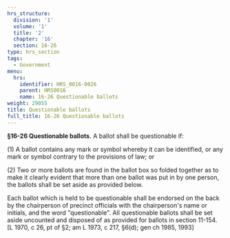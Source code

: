 ```yaml
---
hrs_structure:
  division: '1'
  volume: '1'
  title: '2'
  chapter: '16'
  section: 16-26
type: hrs_section
tags:
  - Government
menu:
  hrs:
    identifier: HRS_0016-0026
    parent: HRS0016
    name: 16-26 Questionable ballots
weight: 29055
title: Questionable ballots
full_title: 16-26 Questionable ballots
---
```

**§16-26 Questionable ballots.** A ballot shall be questionable if:

(1) A ballot contains any mark or symbol whereby it can be identified, or any mark or symbol contrary to the provisions of law; or

(2) Two or more ballots are found in the ballot box so folded together as to make it clearly evident that more than one ballot was put in by one person, the ballots shall be set aside as provided below.

Each ballot which is held to be questionable shall be endorsed on the back by the chairperson of precinct officials with the chairperson's name or initials, and the word "questionable". All questionable ballots shall be set aside uncounted and disposed of as provided for ballots in section 11-154\. [L 1970, c 26, pt of §2; am L 1973, c 217, §6(d); gen ch 1985, 1993]